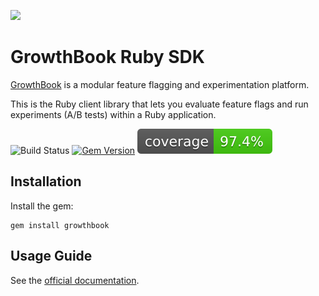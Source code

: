 ![](https://docs.growthbook.io/images/hero-ruby-sdk.png)

# GrowthBook Ruby SDK

[GrowthBook](https://www.growthbook.io) is a modular feature flagging and experimentation platform.

This is the Ruby client library that lets you evaluate feature flags and run experiments (A/B tests) within a Ruby application.

![Build Status](https://github.com/growthbook/growthbook-ruby/workflows/Build/badge.svg) [![Gem Version](https://badge.fury.io/rb/growthbook.svg)](https://badge.fury.io/rb/growthbook) ![Code coverage badge](badge.svg)

## Installation

Install the gem:

    gem install growthbook


## Usage Guide

See the [official documentation](https://docs.growthbook.io/lib/ruby).

